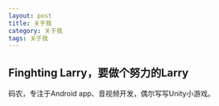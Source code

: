 ```yaml
---
layout: post
title: 关于我
category: 关于我
tags: 关于我
---
```


## Finghting Larry，要做个努力的Larry

码农，专注于Android app、音视频开发，偶尔写写Unity小游戏。